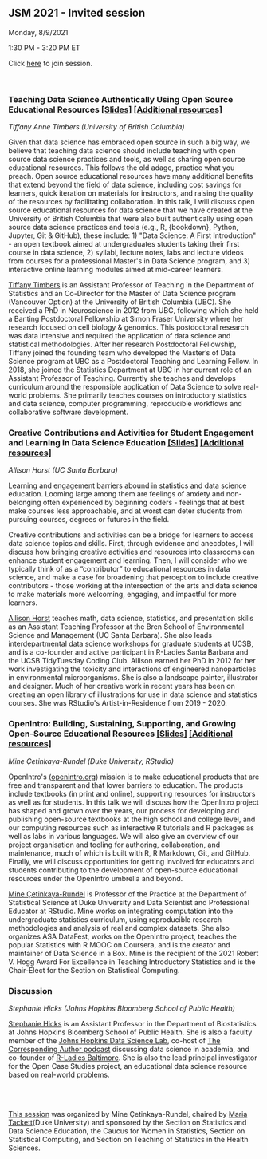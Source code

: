 ## JSM 2021 - Invited session

Monday, 8/9/2021

1:30 PM - 3:20 PM ET 

Click [here](https://jsm2021.pathable.co/meetings/virtual/S7Cp6WeAiSXEf8kWn) to join session.

<br>

### Teaching Data Science Authentically Using Open Source Educational Resources [[Slides]](https://ttimbers.github.io/oer-stat-ds-ed-jsm2021-timbers/talk/oer-stat-ds-ed-jsm2021-timbers.html) [[Additional resources]](01-timbers/README.md)
 
*Tiffany Anne Timbers (University of British Columbia)*

Given that data science has embraced open source in such a big way, we believe that teaching data science should include teaching with open source data science practices and tools, as well as sharing open source educational resources. This follows the old adage, practice what you preach. Open source educational resources have many additional benefits that extend beyond the field of data science, including cost savings for learners, quick iteration on materials for instructors, and raising the quality of the resources by facilitating collaboration. In this talk, I will discuss open source educational resources for data science that we have created at the University of British Columbia that were also built authentically using open source data science practices and tools (e.g., R, {bookdown}, Python, Jupyter, Git & GitHub), these include: 1) "Data Science: A First Introduction" - an open textbook aimed at undergraduates students taking their first course in data science, 2) syllabi, lecture notes, labs and lecture videos from courses for a professional Master's in Data Science program, and 3) interactive online learning modules aimed at mid-career learners.

[Tiffany Timbers](https://www.tiffanytimbers.com/) is an Assistant Professor of Teaching in the Department of Statistics and an Co-Director for the Master of Data Science program (Vancouver Option) at the University of British Columbia (UBC). She received a PhD in Neuroscience in 2012 from UBC, following which she held a Banting Postdoctoral Fellowship at Simon Fraser University where her research focused on cell biology & genomics. This postdoctoral research was data intensive and required the application of data science and statistical methodologies. After her research Postdoctoral Fellowship, Tiffany joined the founding team who developed the Master’s of Data Science program at UBC as a Postdoctoral Teaching and Learning Fellow. In 2018, she joined the Statistics Department at UBC in her current role of an Assistant Professor of Teaching. Currently she teaches and develops curriculum around the responsible application of Data Science to solve real-world problems. She primarily teaches courses on introductory statistics and data science, computer programming, reproducible workflows and collaborative software development.

### Creative Contributions and Activities for Student Engagement and Learning in Data Science Education [[Slides]](https://docs.google.com/presentation/d/e/2PACX-1vTWPAhtr7XZo0w2-QuyXpRcBTAS9VDJDseS-7j0LVidVvbL5hQ5lBjWrKUm7_ZIpr-bLo4sP_Im03P0/pub?start=false&loop=false&delayms=3000) [[Additional resources]](02-horst)

*Allison Horst (UC Santa Barbara)*

Learning and engagement barriers abound in statistics and data science education. Looming large among them are feelings of anxiety and non-belonging often experienced by beginning coders - feelings that at best make courses less approachable, and at worst can deter students from pursuing courses, degrees or futures in the field.

Creative contributions and activities can be a bridge for learners to access data science topics and skills. First, through evidence and anecdotes, I will discuss how bringing creative activities and resources into classrooms can enhance student engagement and learning. Then, I will consider who we typically think of as a “contributor” to educational resources in data science, and make a case for broadening that perception to include creative contributors - those working at the intersection of the arts and data science to make materials more welcoming, engaging, and impactful for more learners.

[Allison Horst](https://www.allisonhorst.com/) teaches math, data science, statistics, and presentation skills as an Assistant Teaching Professor at the Bren School of Environmental Science and Management (UC Santa Barbara). She also leads interdepartmental data science workshops for graduate students at UCSB, and is a co-founder and active participant in R-Ladies Santa Barbara and the UCSB TidyTuesday Coding Club. Allison earned her PhD in 2012 for her work investigating the toxicity and interactions of engineered nanoparticles in environmental microorganisms. She is also a landscape painter, illustrator and designer. Much of her creative work in recent years has been on creating an open library of illustrations for use in data science and statistics courses. She was RStudio's Artist-in-Residence from 2019 - 2020.

### OpenIntro: Building, Sustaining, Supporting, and Growing Open-Source Educational Resources [[Slides]](https://bit.ly/openintro-jsm2021) [[Additional resources]](03-cetinkaya-rundel)

*Mine Çetinkaya-Rundel (Duke University, RStudio)*

OpenIntro's ([openintro.org](https://openintro.org/)) mission is to make educational products that are free and transparent and that lower barriers to education. The products include textbooks (in print and online), supporting resources for instructors as well as for students. In this talk we will discuss how the OpenIntro project has shaped and grown over the years, our process for developing and publishing open-source textbooks at the high school and college level, and our computing resources such as interactive R tutorials and R packages as well as labs in various languages. We will also give an overview of our project organisation and tooling for authoring, collaboration, and maintenance, much of which is built with R, R Markdown, Git, and GitHub. Finally, we will discuss opportunities for getting involved for educators and students contributing to the development of open-source educational resources under the OpenIntro umbrella and beyond.

[Mine Çetinkaya-Rundel](https://www2.stat.duke.edu/~mc301/) is Professor of the Practice at the Department of Statistical Science at Duke University and Data Scientist and Professional Educator at RStudio. Mine works on integrating computation into the undergraduate statistics curriculum, using reproducible research methodologies and analysis of real and complex datasets. She also organizes ASA DataFest, works on the OpenIntro project, teaches the popular Statistics with R MOOC on Coursera, and is the creator and maintainer of Data Science in a Box. Mine is the recipient of the 2021 Robert V. Hogg Award For Excellence in Teaching Introductory Statistics and is the Chair-Elect for the Section on Statistical Computing.

### Discussion 

*Stephanie Hicks (Johns Hopkins Bloomberg School of Public Health)*

[Stephanie Hicks](https://www.stephaniehicks.com/) is an Assistant Professor in the Department of Biostatistics at Johns Hopkins Bloomberg School of Public Health. She is also a faculty member of the [Johns Hopkins Data Science Lab](https://jhudatascience.org), co-host of [The Corresponding Author podcast](https://twitter.com/CorrespondAuth) discussing data science in academia, and co-founder of [R-Ladies Baltimore](https://rladies-baltimore.github.io). She is also the lead principal investigator for the Open Case Studies project, an educational data science resource based on real-world problems. 


<br><br>

[This session](https://ww2.amstat.org/meetings/jsm/2021/onlineprogram/MainSearchResults.cfm) was organized by Mine Çetinkaya-Rundel, chaired by [Maria Tackett](https://www.mariatackett.net)(Duke University) and sponsored by the Section on Statistics and Data Science Education, the Caucus for Women in Statistics, Section on Statistical Computing, and Section on Teaching of Statistics in the Health Sciences. 

